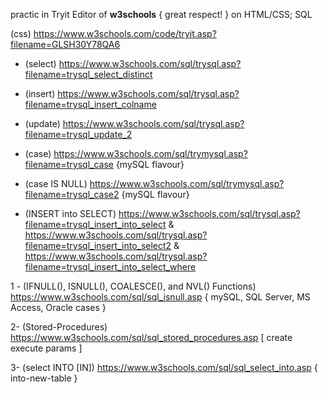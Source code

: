 practic in Tryit Editor of **w3schools** { great respect! } on HTML/CSS; SQL 

  (css) https://www.w3schools.com/code/tryit.asp?filename=GLSH30Y78QA6

- (select) https://www.w3schools.com/sql/trysql.asp?filename=trysql_select_distinct
- (insert) https://www.w3schools.com/sql/trysql.asp?filename=trysql_insert_colname
- (update) https://www.w3schools.com/sql/trysql.asp?filename=trysql_update_2


- (case) https://www.w3schools.com/sql/trymysql.asp?filename=trysql_case {mySQL flavour}
- (case IS NULL) https://www.w3schools.com/sql/trymysql.asp?filename=trysql_case2 {mySQL flavour}

- (INSERT into SELECT) https://www.w3schools.com/sql/trysql.asp?filename=trysql_insert_into_select  &  https://www.w3schools.com/sql/trysql.asp?filename=trysql_insert_into_select2  &  https://www.w3schools.com/sql/trysql.asp?filename=trysql_insert_into_select_where 

1 - (IFNULL(), ISNULL(), COALESCE(), and NVL() Functions) https://www.w3schools.com/sql/sql_isnull.asp { mySQL, SQL Server, MS Access, Oracle cases }

2- (Stored-Procedures) https://www.w3schools.com/sql/sql_stored_procedures.asp [ create execute params ]

3- (select INTO [IN]) https://www.w3schools.com/sql/sql_select_into.asp { into-new-table } 
